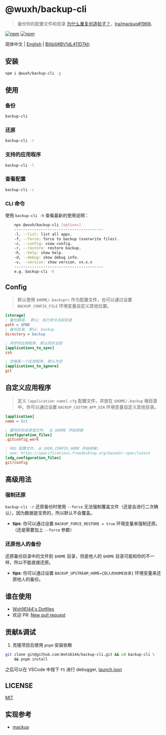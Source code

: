 # @wuxh/backup-cli

> 备份你的配置文件和目录 [为什么重复创造轮子？](https://github.com/lra/mackup/issues/1849#issuecomment-1369963734)，[lra/mackup#1969](https://github.com/lra/mackup/discussions/1969)。

[![npm](https://img.shields.io/npm/v/@wuxh/backup-cli.svg?style=for-the-badge)](https://www.npmjs.com/package/@wuxh/backup-cli)
[![npm](https://img.shields.io/npm/dt/@wuxh/backup-cli.svg?style=for-the-badge)](https://www.npmjs.com/package/@wuxh/backup-cli)

简体中文 | [English](./README.en_US.md) | [Bilibili#BV1dL411D7kh](https://bilibili.com/video/BV1dL411D7kh)

## 安装

```bash
npm i @wuxh/backup-cli -g
```

## 使用

### 备份

```bash
backup-cli
```

### 还原

```bash
backup-cli -r
```

### 支持的应用程序

```bash
backup-cli -l
```

### 查看配置

```bash
backup-cli -c
```

### CLI 命令

使用 `backup-cli -h` 查看最新的使用说明：

```bash
    npx @wuxh/backup-cli [options]
    ----------------------------------------
    -l, --list: list all apps.
    -f, --force: force to backup (overwrite files).
    -c, --config: view config.
    -r, --restore: restore backup.
    -h, --help: show help.
    -d, --debug: show debug info.
    -v, --version: show version. vx.x.x
    ----------------------------------------
    e.g. backup-cli -h
```

## Config

> 默认使用 `$HOME/.backuprc` 作为配置文件，也可以通过设置 `BACKUP_CONFIG_FILE` 环境变量自定义其他位置。

```ini
[storage]
; 备份路径， 默认: 执行命令当前目录
path = $PWD
; 备份目录, 默认: backup
directory = backup

; 同步的应用程序, 默认同步全部
[applications_to_sync]
zsh

; 忽略某一个应用程序, 默认为空
[applications_to_ignore]
git

```

## 自定义应用程序

> 定义 `[application name].cfg` 配置文件，并放在 `$HOME/.backup` 根目录中，你可以通过设置 `BACKUP_CUSTOM_APP_DIR` 环境变量自定义其他目录。

```ini
[application]
name = Git

; 要同步的目录或文件， 从 $HOME 开始拼接
[configuration_files]
.gitconfig_work

; XDG 配置文件, 从 $XDG_CONFIG_HOME 开始拼接;
; see: https://specifications.freedesktop.org/basedir-spec/latest
[xdg_configuration_files]
git/config
```

## 高级用法

### 强制还原

`backup-cli -r` 还原备份时使用 `--force` 无法强制覆盖文件（还是会进行二次确认）。因为数据是宝贵的，所以默认不会覆盖。

- **tips**: 你可以通过设置 `BACKUP_FORCE_RESTORE = true` 环境变量来强制还原。（还是需要加上 `--force` 参数）

### 还原他人的备份

还原备份目录中的文件到 `$HOME` 目录，但是他人的 `$HOME` 目录可能和你的不一样，所以不能直接还原。

- **tips**: 你可以通过设置 `BACKUP_UPSTREAM_HOME={别人的HOME目录}` 环境变量来还原他人的备份。

## 谁在使用

- [Wxh16144's Dotfiles](https://github.com/Wxh16144/dotfiles)
- 欢迎 PR: [New pull request](https://github.com/Wxh16144/backup-cli/pulls)

## 贡献&调试

1. 克隆项目后使用 `pnpm` 安装依赖

```bash
git clone git@github.com:Wxh16144/backup-cli.git && cd backup-cli \
    && pnpm install
```

之后可以在 VSCode 中按下 `F5` 进行 debugger, [launch.json](./.vscode/launch.json)

## LICENSE

[MIT](./LICENSE)

## 实现参考

- [mackup](https://github.com/lra/mackup)
